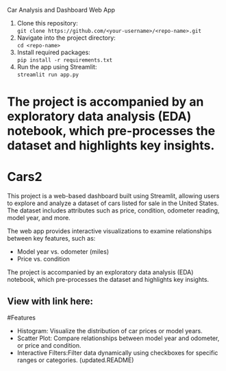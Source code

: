 


Car Analysis and Dashboard Web App
1. Clone this repository:  
   `git clone https://github.com/<your-username>/<repo-name>.git`
2. Navigate into the project directory:  
   `cd <repo-name>`
3. Install required packages:  
   `pip install -r requirements.txt`
4. Run the app using Streamlit:  
   `streamlit run app.py`

The project is accompanied by an exploratory data analysis (EDA) notebook, which pre-processes the dataset and highlights key insights. 
=======
# Cars2
This project is a web-based dashboard built using Streamlit, allowing users to explore and analyze a dataset of cars listed for sale in the United States. The dataset includes attributes such as price, condition, odometer reading, model year, and more.

The web app provides interactive visualizations to examine relationships between key features, such as:
- Model year vs. odometer (miles)
- Price vs. condition

The project is accompanied by an exploratory data analysis (EDA) notebook, which pre-processes the dataset and highlights key insights. 

View with link here:  
---

#Features
- Histogram: Visualize the distribution of car prices or model years.
- Scatter Plot: Compare relationships between model year and odometer, or price and condition.
- Interactive Filters:Filter data dynamically using checkboxes for specific ranges or categories.
 (updated.README)
